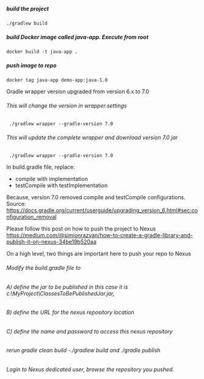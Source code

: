 ##### build the project

    ./gradlew build

##### build Docker image called java-app. Execute from root

    docker build -t java-app .
    
##### push image to repo 

    docker tag java-app demo-app:java-1.0
    


Gradle wrapper version upgraded from version 6.x to 7.0 
        
###### This will change the version in wrapper.settings

     ./gradlew wrapper --gradle-version 7.0

###### This will update the complete wrapper and download version 7.0 jar

     ./gradlew wrapper --gradle-version 7.0

In build.gradle file, replace:
- compile with implementation 
- testCompile with testImplementation

Because, version 7.0 removed compile and testCompile configurations.
Source: https://docs.gradle.org/current/userguide/upgrading_version_6.html#sec:configuration_removal

Please follow this post on how to push the project to Nexus
https://medium.com/@simionrazvan/how-to-create-a-gradle-library-and-publish-it-on-nexus-34be19b520aa

On a high level, two things are important here to push your repo to Nexus

###### Modify the build.gradle file to
###### A) define the jar to be published in this case it is c:\MyProject\ClassesToBePublishedJar.jar,
###### B) define the URL for the nexus repository location
###### C) define the name and password to access this nexus repository
###### rerun gradle clean build -./gradlew build and ./gradle publish
###### Login to Nexus dedicated user, browse the repository you pushed. 
